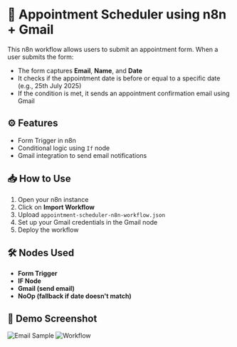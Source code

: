 # 📅 Appointment Scheduler using n8n + Gmail

This n8n workflow allows users to submit an appointment form. When a user submits the form:
- The form captures **Email**, **Name**, and **Date**
- It checks if the appointment date is before or equal to a specific date (e.g., 25th July 2025)
- If the condition is met, it sends an appointment confirmation email using Gmail

## ⚙️ Features
- Form Trigger in n8n
- Conditional logic using `If` node
- Gmail integration to send email notifications

## 📥 How to Use

1. Open your n8n instance
2. Click on **Import Workflow**
3. Upload `appointment-scheduler-n8n-workflow.json`
4. Set up your Gmail credentials in the Gmail node
5. Deploy the workflow

## 🛠️ Nodes Used
- **Form Trigger**
- **IF Node**
- **Gmail (send email)**
- **NoOp (fallback if date doesn't match)**

## 📸 Demo Screenshot
![Email Sample](./screenshots./emailsample.png ) 
![Workflow](./screenshots./workflow.png ) 


